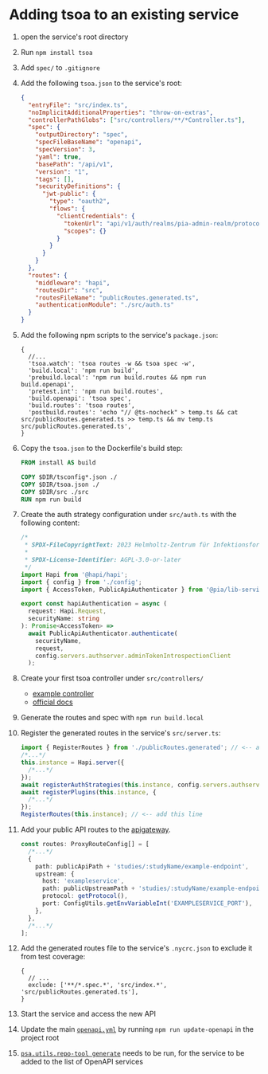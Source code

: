 # Adding tsoa to an existing service

1. open the service's root directory
2. Run `npm install tsoa`
3. Add `spec/` to `.gitignore`
4. Add the following `tsoa.json` to the service's root:

   ```json
   {
     "entryFile": "src/index.ts",
     "noImplicitAdditionalProperties": "throw-on-extras",
     "controllerPathGlobs": ["src/controllers/**/*Controller.ts"],
     "spec": {
       "outputDirectory": "spec",
       "specFileBaseName": "openapi",
       "specVersion": 3,
       "yaml": true,
       "basePath": "/api/v1",
       "version": "1",
       "tags": [],
       "securityDefinitions": {
         "jwt-public": {
           "type": "oauth2",
           "flows": {
             "clientCredentials": {
               "tokenUrl": "api/v1/auth/realms/pia-admin-realm/protocol/openid-connect/token",
               "scopes": {}
             }
           }
         }
       }
     },
     "routes": {
       "middleware": "hapi",
       "routesDir": "src",
       "routesFileName": "publicRoutes.generated.ts",
       "authenticationModule": "./src/auth.ts"
     }
   }
   ```

5. Add the following npm scripts to the service's `package.json`:

   ```json5
   {
     //...
     'tsoa.watch': 'tsoa routes -w && tsoa spec -w',
     'build.local': 'npm run build',
     'prebuild.local': 'npm run build.routes && npm run build.openapi',
     'pretest.int': 'npm run build.routes',
     'build.openapi': 'tsoa spec',
     'build.routes': 'tsoa routes',
     'postbuild.routes': 'echo "// @ts-nocheck" > temp.ts && cat src/publicRoutes.generated.ts >> temp.ts && mv temp.ts src/publicRoutes.generated.ts',
   }
   ```

6. Copy the `tsoa.json` to the Dockerfile's build step:

   ```dockerfile
   FROM install AS build

   COPY $DIR/tsconfig*.json ./
   COPY $DIR/tsoa.json ./
   COPY $DIR/src ./src
   RUN npm run build
   ```

7. Create the auth strategy configuration under `src/auth.ts` with the following content:

   ```typescript
   /*
    * SPDX-FileCopyrightText: 2023 Helmholtz-Zentrum für Infektionsforschung GmbH (HZI) <PiaPost@helmholtz-hzi.de>
    *
    * SPDX-License-Identifier: AGPL-3.0-or-later
    */
   import Hapi from '@hapi/hapi';
   import { config } from './config';
   import { AccessToken, PublicApiAuthenticator } from '@pia/lib-service-core';

   export const hapiAuthentication = async (
     request: Hapi.Request,
     securityName: string
   ): Promise<AccessToken> =>
     await PublicApiAuthenticator.authenticate(
       securityName,
       request,
       config.servers.authserver.adminTokenIntrospectionClient
     );
   ```

8. Create your first tsoa controller under `src/controllers/`
   - [example controller](../psa.service.userservice/src/controllers/public/participantController.ts)
   - [official docs](https://tsoa-community.github.io/docs/getting-started.html#defining-a-simple-controller)
9. Generate the routes and spec with `npm run build.local`
10. Register the generated routes in the service's `src/server.ts`:

    ```typescript
    import { RegisterRoutes } from './publicRoutes.generated'; // <-- add this line
    /*...*/
    this.instance = Hapi.server({
      /*...*/
    });
    await registerAuthStrategies(this.instance, config.servers.authserver);
    await registerPlugins(this.instance, {
      /*...*/
    });
    RegisterRoutes(this.instance); // <-- add this line
    ```

11. Add your public API routes to the [apigateway](../psa.server.apigateway/src/config.ts).

    ```typescript
    const routes: ProxyRouteConfig[] = [
      /*...*/
      {
        path: publicApiPath + 'studies/:studyName/example-endpoint',
        upstream: {
          host: 'exampleservice',
          path: publicUpstreamPath + 'studies/:studyName/example-endpoint',
          protocol: getProtocol(),
          port: ConfigUtils.getEnvVariableInt('EXAMPLESERVICE_PORT'),
        },
      },
      /*...*/
    ];
    ```

12. Add the generated routes file to the service's `.nycrc.json` to exclude it from test coverage:

    ```json5
    {
      // ...
      exclude: ['**/*.spec.*', 'src/index.*', 'src/publicRoutes.generated.ts'],
    }
    ```

13. Start the service and access the new API

14. Update the main [`openapi.yml`](../docs/openapi.yml) by running `npm run update-openapi` in the project root

15. [`psa.utils.repo-tool generate`](./psa.utils.repo-tool) needs to be run, for the service to be added to the list of OpenAPI services
